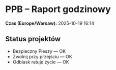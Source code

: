 # PPB – Raport godzinowy
**Czas (Europe/Warsaw):** 2025-10-19 16:14

## Status projektów
- Bezpieczny Pieszy — OK
- Zwolnij przy przejściu — OK
- Odblask ratuje życie — OK


